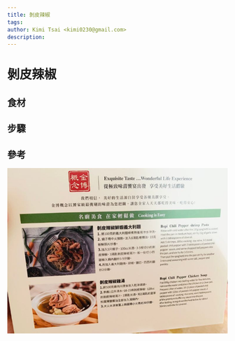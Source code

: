 ```yaml
---
title: 剝皮辣椒
tags: 
author: Kimi Tsai <kimi0230@gmail.com>
description:
---
```

# 剝皮辣椒

## 食材

## 步驟


## 參考
![剝皮辣椒](/assets/image/剝皮辣椒.jpg)